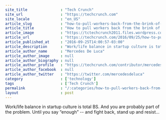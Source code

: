```yaml
---
site_title               : "Tech Crunch"
site_url                 : "https://techcrunch.com"
site_locale              : "en_US"
article_slug             : "how-to-pull-workers-back-from-the-brink-of-burnout"
article_title            : "How to pull workers back from the brink of burnout"
article_image            : "https://tctechcrunch2011.files.wordpress.com/2016/09/stressed-tired-burned-out.png?w=764&h=400&crop=1"
article_url              : "https://techcrunch.com/2016/09/25/how-to-pull-workers-back-from-the-brink-of-burnout/"
article_published_at     : "2016-09-25T14:00:57-03:00"
article_description      : "Work/life balance in startup culture is total BS. And you are probably part of the problem. Until you say “enough” -- and fight back, stand up and resist..."
article_author_name      : "Mercedes De Luca"
article_author_image     : null
article_author_biography : null
article_author_profile   : "https://techcrunch.com/contributor/mercedes-de-luca/"
article_author_facebook  : null
article_author_twitter   : "https://twitter.com/mercedesdeluca"
category                 : ['technology']
tags                     : ['Tech Crunch']
permalink                : "/:categories/how-to-pull-workers-back-from-the-brink-of-burnout/"
layout                   : post
---
```


Work/life balance in startup culture is total BS. And you are probably part of the problem. Until you say “enough” -- and fight back, stand up and resist...
